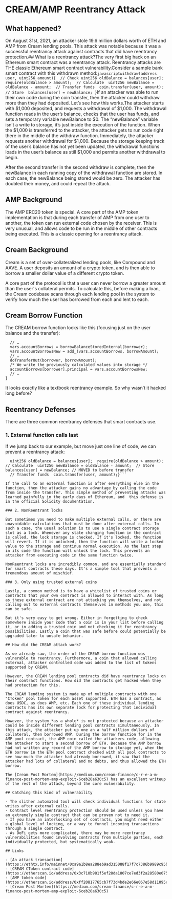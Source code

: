 # CREAM/AMP Reentrancy Attack

## What happened?

On August 31st, 2021, an attacker stole 19.6 million dollars worth of ETH and AMP from Cream lending pools. This attack was notable because it was a successful reentrancy attack against contracts that did have reentrancy protection.## What is a reentrancy attack?The very first big hack on an Ethereum smart contract was a reentrancy attack.  Reentrancy attacks are THE classic Ethereum smart contract vulnerability.Consider a sample bank smart contract with this withdrawn method:```javascriptwithdraw(address user, uint256 amount){  // Check
  uint256 oldBalance = balances[user];  require(oldBalance > amount);  // Calculate  uint256 newBalance = oldBalance - amount;  // Transfer funds  coin.transfer(user, amount);  // Store  balances[user] = newBalance; }```If an attacker was able to run their own code during the coin transfer, then the attacker could withdraw more than they had deposited. Let’s see how this works.The attacker starts with $1,000 deposited, and requests a withdrawal of $1,000. The withdrawal function reads in the user’s balance, checks that the user has funds, and sets a temporary variable newBalance to $0. The “newBalance” variable isn’t a write to storage, it’s just inside the execution of the function.
When the $1,000 is transferred to the attacker, the attacker gets to run code right there in the middle of the withdraw function. Immediately, the attacker requests another withdrawal for $1,000. Because the storage keeping track of the user’s balance has not yet been updated, the withdrawal functions loads in the user’s balance as still $1,000 and permits another withdrawal to begin.

After the second transfer in the second withdraw is complete, then the newBalance in each running copy of the withdrawal function are stored. In each case, the newBalance being stored would be zero. The attacker has doubled their money, and could repeat the attack.

## AMP Background

The AMP ERC20 token is special. A core part of the AMP token implementation is that during each transfer of AMP from one user to another, the token can run external code chosen by the receiver. This is very unusual, and allows code to be run in the middle of other contracts being executed. This is a classic opening for a reentrancy attack.

## Cream Background

Cream is a set of over-collateralized lending pools, like Compound and AAVE. A user deposits an amount of a crypto token, and is then able to borrow a smaller dollar value of a different crypto token.

A core part of the protocol is that a user can never borrow a greater amount than the user's collateral permits. To calculate this, before making a loan, the Cream codebase scans through each lending pool in the system to verify how much the user has borrowed from each and lent to each.
## Cream Borrow Function

The CREAM borrow function looks like this (focusing just on the user balance and the transfer):
```javascriptfunction borrowFresh(address payable borrower, uint borrowAmount) internal returns (uint) {
  // …
  vars.accountBorrows = borrowBalanceStoredInternal(borrower);
  vars.accountBorrowsNew = add_(vars.accountBorrows, borrowAmount);
  // …
  doTransferOut(borrower, borrowAmount);
  /* We write the previously calculated values into storage */
  accountBorrows[borrower].principal = vars.accountBorrowsNew;
  // …
}
```

It looks exactly like a textbook reentrancy example. So why wasn’t it hacked long  before?

## Reentrancy Defenses

There are three common reentrancy defenses that smart contracts use.

### 1. External function calls last

If we jump back to our example, but move just one line of code, we can prevent a reentrancy attack:

```javascriptwithdraw(address user, uint256 amount){  // Check
  uint256 oldBalance = balances[user];  require(oldBalance > amount);  // Calculate  uint256 newBalance = oldBalance - amount;  // Store  balances[user] = newBalance; // MOVED to before transfer
  // Transfer funds  coin.transfer(user, amount);}```

If the call to an external function is after everything else in the function, then the attacker gains no advantage by calling the code from inside the transfer. This simple method of preventing attacks was learned painfully in the early days of Ethereum, and  this defense is in the official Solidity documentation.

### 2. NonReentrant locks

But sometimes you need to make multiple external calls, or there are unavoidable calculations that must be done after external calls. In such a case, the usual solution is to use a single contract storage slot as a lock. Whenever any state changing function in the contract is called, the lock storage is checked. If it's locked, the function will revert. If it is unlocked, then the function will write a locked value to the storage and continue normal execution. As the last step in its code the function will unlock the lock. This prevents an attacker from executing code in the same function twice.

NonReentrant locks are incredibly common, and are essentially standard for smart contracts these days. It's a simple tool that prevents a tremendous amount of mischief.

### 3. Only using trusted external coins

Lastly, a common method is to have a whitelist of trusted coins or contracts that your own contract is allowed to interact with. As long as these external contract are not attacking you themselves, and not calling out to external contracts themselves in methods you use, this can be safe.

But it's very easy to get wrong. Either in forgetting to check somewhere inside your code that a coin is in your list before calling it, or in adding a trusted coin and not checking it for reentrancy possibilities. Lastly a coin that was safe before could potentially be upgraded later to unsafe behavior.

## How did the CREAM attack work?

As we already saw, the order of the CREAM borrow function was vulnerable to reentrancy. Furthermore, a coin that allowed calling external, attacker controlled code was added to the list of tokens supported by CREAM.

However, the CREAM lending pool contracts did have reentrancy locks on their contract functions. How did the contracts get hacked when they had protection for this.

The CREAM lending system is made up of multiple contracts with one "CToken" pool token for each asset supported. ETH has a contract, as does USDC, as does AMP, etc. Each one of these individual lending contracts has its own separate lock for protecting that individual contract against reentrancy. 

However, the system *as a whole* is not protected because an attacker could be inside different lending pool contracts simultaneously. In this attack, the attacker put up one an a half million dollars of collateral, then borrowed AMP. During the borrow function for in the AMP pool contract, the AMP coin called the attackers code, allowing the attacker to start a second borrow of ETH. Because the AMP borrow had not written any record of the AMP borrow to storage yet, when the ETH borrow in the ETH pool contract checked with all pool contracts to see how much the attacker had already borrowed, it saw that the attacker had lots of collateral and no debts, and thus allowed the ETH borrow.

The [Cream Post Mortem](https://medium.com/cream-finance/c-r-e-a-m-finance-post-mortem-amp-exploit-6ceb20a630c5) has an excellent writeup of the rest of the attack, beyond the core vulnerability.

## Catching this kind of vulnerability

- The slither automated tool will check individual functions for state writes after external calls.
- Contract level reentrancy protection should be used unless you have an extremely simple contract that can be proven not to need it.
- If you have an interlocking set of contracts, you might need either a global level of locking, or a way to funnel incoming transactions through a single contract.
- As DeFi gets more complicated, there may be more reentrancy vulnerabilities found involving contracts from multiple parties, each individually protected, but systematically weak.

## Links

- [An attack transaction](https://ethtx.info/mainnet/0xa9a1b8ea288eb9ad315088f17f7c7386b9989c95b4d13c81b69d5ddad7ffe61e/)
- [CREAM CToken contract code](https://etherscan.io/address/0x3c710b981f5ef28da1807ce7ed3f2a28580e0754#code)
- [AMP token code](https://etherscan.io/address/0xff20817765cb7f73d4bde2e66e067e58d11095c2#code)
- [Cream Post Mortem](https://medium.com/cream-finance/c-r-e-a-m-finance-post-mortem-amp-exploit-6ceb20a630c5)
